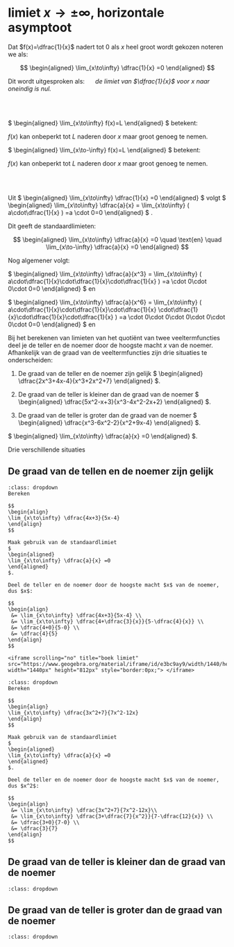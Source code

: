 # limiet $x \rightarrow  \pm\infty$, horizontale asymptoot

Dat $f(x)=\dfrac{1}{x}$ nadert tot $0$ als $x$ heel groot wordt gekozen noteren we als:

$$
\begin{aligned}
\lim_{x\to\infty} \dfrac{1}{x} =0
\end{aligned}
$$

Dit wordt uitgesproken als: $\quad$ *de limiet van $\dfrac{1}{x}$ voor $x$ naar oneindig is nul.*

<br>
<br>

$
\begin{aligned}
\lim_{x\to\infty}  f(x)=L
\end{aligned}
$ 
betekent:

$f(x)$ kan onbeperkt tot $L$ naderen door $x$ maar groot genoeg te nemen.

$
\begin{aligned}
\lim_{x\to-\infty}  f(x)=L
\end{aligned}
$ 
betekent:

$f(x)$ kan onbeperkt tot $L$ naderen door $x$ maar groot genoeg te nemen.<br>

<br>
<br>

Uit 
$
\begin{aligned}
\lim_{x\to\infty} \dfrac{1}{x} =0 
\end{aligned}
$
volgt 
$
\begin{aligned}
\lim_{x\to\infty} \dfrac{a}{x} = \lim_{x\to\infty} ( a\cdot\dfrac{1}{x} ) =a \cdot 0=0
\end{aligned}
$
.

Dit geeft de standaardlimieten:

$$
\begin{aligned}
\lim_{x\to\infty} \dfrac{a}{x} =0 \quad \text{en} \quad \lim_{x\to-\infty} \dfrac{a}{x} =0
\end{aligned}
$$

Nog algemener volgt:

$
\begin{aligned}
\lim_{x\to\infty} \dfrac{a}{x^3} = \lim_{x\to\infty} ( a\cdot\dfrac{1}{x}\cdot\dfrac{1}{x}\cdot\dfrac{1}{x} ) =a \cdot 0\cdot 0\cdot 0=0
\end{aligned}
$ en

$
\begin{aligned}
\lim_{x\to\infty} \dfrac{a}{x^6} = \lim_{x\to\infty} ( a\cdot\dfrac{1}{x}\cdot\dfrac{1}{x}\cdot\dfrac{1}{x} \cdot\dfrac{1}{x}\cdot\dfrac{1}{x}\cdot\dfrac{1}{x} ) =a \cdot 0\cdot 0\cdot 0\cdot 0\cdot 0\cdot 0=0
\end{aligned}
$ en

Bij het berekenen van limieten van het quotiënt van twee veeltermfuncties deel je de teller en de noemer door de hoogste macht $x$ van de noemer. Afhankelijk van de graad van de veeltermfuncties zijn drie situaties te onderscheiden:

1. De graad van de teller en de noemer zijn gelijk 
$
\begin{aligned}
 \dfrac{2x^3+4x-4}{x^3+2x^2+7}
\end{aligned}
$.

1. De graad van de teller is kleiner dan de graad van de noemer
$
\begin{aligned}
 \dfrac{5x^2-x+3}{x^3-4x^2-2x+2}
\end{aligned}
$.

1. De graad van de teller is groter dan de graad van de noemer
$
\begin{aligned}
 \dfrac{x^3-6x^2-2}{x^2+9x-4}
\end{aligned}
$.



$
\begin{aligned}
\lim_{x\to\infty} \dfrac{a}{x} =0
\end{aligned}
$.

Drie verschillende situaties 

## De graad van de tellen en de noemer zijn gelijk
```{admonition} Voorbeeld 1: 
:class: dropdown
Bereken

$$
\begin{align}
\lim_{x\to\infty} \dfrac{4x+3}{5x-4}
\end{align}
$$

Maak gebruik van de standaardlimiet
$
\begin{aligned}
\lim_{x\to\infty} \dfrac{a}{x} =0
\end{aligned}
$.

Deel de teller en de noemer door de hoogste macht $x$ van de noemer, dus $x$:

$$
\begin{align}
 &= \lim_{x\to\infty} \dfrac{4x+3}{5x-4} \\
 &= \lim_{x\to\infty} \dfrac{4+\dfrac{3}{x}}{5-\dfrac{4}{x}} \\
 &= \dfrac{4+0}{5-0} \\
 &= \dfrac{4}{5}
\end{align}
$$

<iframe scrolling="no" title="boek limiet" src="https://www.geogebra.org/material/iframe/id/e3bc9ay9/width/1440/height/812/border/888888/sfsb/true/smb/false/stb/false/stbh/false/ai/false/asb/false/sri/false/rc/false/ld/false/sdz/false/ctl/false" width="1440px" height="812px" style="border:0px;"> </iframe>

```

```{admonition} Oefening 1: 
:class: dropdown
Bereken

$$
\begin{align}
\lim_{x\to\infty} \dfrac{3x^2+7}{7x^2-12x}
\end{align}
$$

Maak gebruik van de standaardlimiet
$
\begin{aligned}
\lim_{x\to\infty} \dfrac{a}{x} =0
\end{aligned}
$.

Deel de teller en de noemer door de hoogste macht $x$ van de noemer, dus $x^2$:

$$
\begin{align}
 &= \lim_{x\to\infty} \dfrac{3x^2+7}{7x^2-12x}\\
 &= \lim_{x\to\infty} \dfrac{3+\dfrac{7}{x^2}}{7-\dfrac{12}{x}} \\
 &= \dfrac{3+0}{7-0} \\
 &= \dfrac{3}{7}
\end{align}
$$

```



## De graad van de teller is kleiner dan de graad van de noemer
```{admonition} Voorbeeld 2: 
:class: dropdown

```

## De graad van de teller is groter dan de graad van de noemer
```{admonition} Voorbeeld 3: 
:class: dropdown

```
